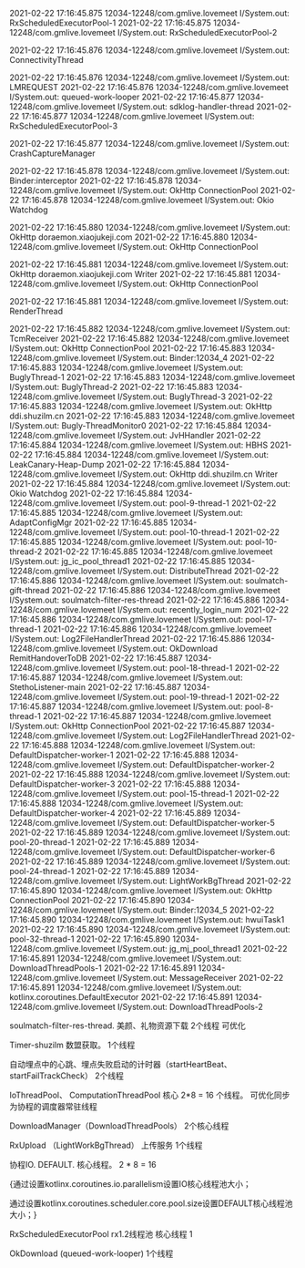 2021-02-22 17:16:45.875 12034-12248/com.gmlive.lovemeet I/System.out: RxScheduledExecutorPool-1
2021-02-22 17:16:45.875 12034-12248/com.gmlive.lovemeet I/System.out: RxScheduledExecutorPool-2

2021-02-22 17:16:45.876 12034-12248/com.gmlive.lovemeet I/System.out: ConnectivityThread

2021-02-22 17:16:45.876 12034-12248/com.gmlive.lovemeet I/System.out: LMREQUEST
2021-02-22 17:16:45.876 12034-12248/com.gmlive.lovemeet I/System.out: queued-work-looper
2021-02-22 17:16:45.877 12034-12248/com.gmlive.lovemeet I/System.out: sdklog-handler-thread
2021-02-22 17:16:45.877 12034-12248/com.gmlive.lovemeet I/System.out: RxScheduledExecutorPool-3

2021-02-22 17:16:45.877 12034-12248/com.gmlive.lovemeet I/System.out: CrashCaptureManager

2021-02-22 17:16:45.878 12034-12248/com.gmlive.lovemeet I/System.out: Binder:interceptor
2021-02-22 17:16:45.878 12034-12248/com.gmlive.lovemeet I/System.out: OkHttp ConnectionPool
2021-02-22 17:16:45.878 12034-12248/com.gmlive.lovemeet I/System.out: Okio Watchdog

2021-02-22 17:16:45.880 12034-12248/com.gmlive.lovemeet I/System.out: OkHttp doraemon.xiaojukeji.com
2021-02-22 17:16:45.880 12034-12248/com.gmlive.lovemeet I/System.out: OkHttp ConnectionPool

2021-02-22 17:16:45.881 12034-12248/com.gmlive.lovemeet I/System.out: OkHttp doraemon.xiaojukeji.com Writer
2021-02-22 17:16:45.881 12034-12248/com.gmlive.lovemeet I/System.out: OkHttp ConnectionPool

2021-02-22 17:16:45.881 12034-12248/com.gmlive.lovemeet I/System.out: RenderThread

2021-02-22 17:16:45.882 12034-12248/com.gmlive.lovemeet I/System.out: TcmReceiver
2021-02-22 17:16:45.882 12034-12248/com.gmlive.lovemeet I/System.out: OkHttp ConnectionPool
2021-02-22 17:16:45.883 12034-12248/com.gmlive.lovemeet I/System.out: Binder:12034_4
2021-02-22 17:16:45.883 12034-12248/com.gmlive.lovemeet I/System.out: BuglyThread-1
2021-02-22 17:16:45.883 12034-12248/com.gmlive.lovemeet I/System.out: BuglyThread-2
2021-02-22 17:16:45.883 12034-12248/com.gmlive.lovemeet I/System.out: BuglyThread-3
2021-02-22 17:16:45.883 12034-12248/com.gmlive.lovemeet I/System.out: OkHttp ddi.shuzilm.cn
2021-02-22 17:16:45.883 12034-12248/com.gmlive.lovemeet I/System.out: Bugly-ThreadMonitor0
2021-02-22 17:16:45.884 12034-12248/com.gmlive.lovemeet I/System.out: JvHHandler
2021-02-22 17:16:45.884 12034-12248/com.gmlive.lovemeet I/System.out: HBHS
2021-02-22 17:16:45.884 12034-12248/com.gmlive.lovemeet I/System.out: LeakCanary-Heap-Dump
2021-02-22 17:16:45.884 12034-12248/com.gmlive.lovemeet I/System.out: OkHttp ddi.shuzilm.cn Writer
2021-02-22 17:16:45.884 12034-12248/com.gmlive.lovemeet I/System.out: Okio Watchdog
2021-02-22 17:16:45.884 12034-12248/com.gmlive.lovemeet I/System.out: pool-9-thread-1
2021-02-22 17:16:45.885 12034-12248/com.gmlive.lovemeet I/System.out: AdaptConfigMgr
2021-02-22 17:16:45.885 12034-12248/com.gmlive.lovemeet I/System.out: pool-10-thread-1
2021-02-22 17:16:45.885 12034-12248/com.gmlive.lovemeet I/System.out: pool-10-thread-2
2021-02-22 17:16:45.885 12034-12248/com.gmlive.lovemeet I/System.out: jg_ic_pool_thread1
2021-02-22 17:16:45.885 12034-12248/com.gmlive.lovemeet I/System.out: DistributeThread
2021-02-22 17:16:45.886 12034-12248/com.gmlive.lovemeet I/System.out: soulmatch-gift-thread
2021-02-22 17:16:45.886 12034-12248/com.gmlive.lovemeet I/System.out: soulmatch-filter-res-thread
2021-02-22 17:16:45.886 12034-12248/com.gmlive.lovemeet I/System.out: recently_login_num
2021-02-22 17:16:45.886 12034-12248/com.gmlive.lovemeet I/System.out: pool-17-thread-1
2021-02-22 17:16:45.886 12034-12248/com.gmlive.lovemeet I/System.out: Log2FileHandlerThread
2021-02-22 17:16:45.886 12034-12248/com.gmlive.lovemeet I/System.out: OkDownload RemitHandoverToDB
2021-02-22 17:16:45.887 12034-12248/com.gmlive.lovemeet I/System.out: pool-18-thread-1
2021-02-22 17:16:45.887 12034-12248/com.gmlive.lovemeet I/System.out: StethoListener-main
2021-02-22 17:16:45.887 12034-12248/com.gmlive.lovemeet I/System.out: pool-19-thread-1
2021-02-22 17:16:45.887 12034-12248/com.gmlive.lovemeet I/System.out: pool-8-thread-1
2021-02-22 17:16:45.887 12034-12248/com.gmlive.lovemeet I/System.out: OkHttp ConnectionPool
2021-02-22 17:16:45.887 12034-12248/com.gmlive.lovemeet I/System.out: Log2FileHandlerThread
2021-02-22 17:16:45.888 12034-12248/com.gmlive.lovemeet I/System.out: DefaultDispatcher-worker-1
2021-02-22 17:16:45.888 12034-12248/com.gmlive.lovemeet I/System.out: DefaultDispatcher-worker-2
2021-02-22 17:16:45.888 12034-12248/com.gmlive.lovemeet I/System.out: DefaultDispatcher-worker-3
2021-02-22 17:16:45.888 12034-12248/com.gmlive.lovemeet I/System.out: pool-15-thread-1
2021-02-22 17:16:45.888 12034-12248/com.gmlive.lovemeet I/System.out: DefaultDispatcher-worker-4
2021-02-22 17:16:45.889 12034-12248/com.gmlive.lovemeet I/System.out: DefaultDispatcher-worker-5
2021-02-22 17:16:45.889 12034-12248/com.gmlive.lovemeet I/System.out: pool-20-thread-1
2021-02-22 17:16:45.889 12034-12248/com.gmlive.lovemeet I/System.out: DefaultDispatcher-worker-6
2021-02-22 17:16:45.889 12034-12248/com.gmlive.lovemeet I/System.out: pool-24-thread-1
2021-02-22 17:16:45.889 12034-12248/com.gmlive.lovemeet I/System.out: LightWorkBgThread
2021-02-22 17:16:45.890 12034-12248/com.gmlive.lovemeet I/System.out: OkHttp ConnectionPool
2021-02-22 17:16:45.890 12034-12248/com.gmlive.lovemeet I/System.out: Binder:12034_5
2021-02-22 17:16:45.890 12034-12248/com.gmlive.lovemeet I/System.out: hwuiTask1
2021-02-22 17:16:45.890 12034-12248/com.gmlive.lovemeet I/System.out: pool-32-thread-1
2021-02-22 17:16:45.890 12034-12248/com.gmlive.lovemeet I/System.out: jg_mj_pool_thread1
2021-02-22 17:16:45.891 12034-12248/com.gmlive.lovemeet I/System.out: DownloadThreadPools-1
2021-02-22 17:16:45.891 12034-12248/com.gmlive.lovemeet I/System.out: MessageReceiver
2021-02-22 17:16:45.891 12034-12248/com.gmlive.lovemeet I/System.out: kotlinx.coroutines.DefaultExecutor
2021-02-22 17:16:45.891 12034-12248/com.gmlive.lovemeet I/System.out: DownloadThreadPools-2







soulmatch-filter-res-thread.  美颜、礼物资源下载      2个线程    可优化

Timer-shuzilm 	数盟获取。   1个线程

自动埋点中的心跳、埋点失败启动的计时器（startHeartBeat、startFailTrackCheck） 2个线程

IoThreadPool、 ComputationThreadPool  核心 2*8 = 16 个线程。     可优化同步为协程的调度器常驻线程

DownloadManager（DownloadThreadPools）                        2个核心线程

RxUpload  （LightWorkBgThread）                                           上传服务 1个线程



协程IO.  DEFAULT.  核心线程。 2 * 8  = 16

{通过设置kotlinx.coroutines.io.parallelism设置IO核心线程池大小；

通过设置kotlinx.coroutines.scheduler.core.pool.size设置DEFAULT核心线程池大小；}



RxScheduledExecutorPool    rx1.2线程池   核心线程 1

OkDownload (queued-work-looper) 		1个线程

























